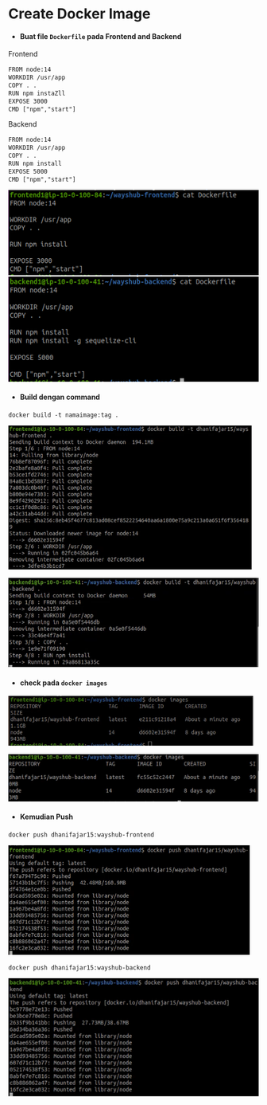 # Create Docker Image

* #### Buat file `Dockerfile` pada Frontend and Backend
Frontend
```
FROM node:14
WORKDIR /usr/app
COPY . .
RUN npm instaZll
EXPOSE 3000
CMD ["npm","start"] 
```
Backend
```
FROM node:14
WORKDIR /usr/app
COPY . .
RUN npm install
EXPOSE 5000
CMD ["npm","start"] 
```
![01](assets/Selection_688.png)
![02](assets/Selection_689.png)

* #### Build dengan command
```
docker build -t namaimage:tag .
```
![03](assets/Selection_693.png)


![03](assets/Selection_690.png)


* #### check pada `docker images`
![04](assets/Selection_694.png)



![04](assets/Selection_691.png)

* #### Kemudian Push
```
docker push dhanifajar15:wayshub-frontend
```
![03](assets/Selection_695.png)

```
docker push dhanifajar15:wayshub-backend
```

![03](assets/Selection_692.png)


